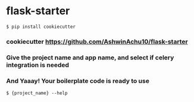 # flask-starter

`$ pip install cookiecutter`

### cookiecutter https://github.com/AshwinAchu10/flask-starter

### Give the project name and app name, and select if celery integration is needed

### And Yaaay! Your boilerplate code is ready to use

`$ {project_name} --help`
